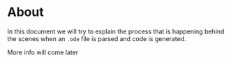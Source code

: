 # About

In this document we will try to explain the process that is happening behind the scenes when an `.ode` file is parsed and code is generated.

More info will come later
